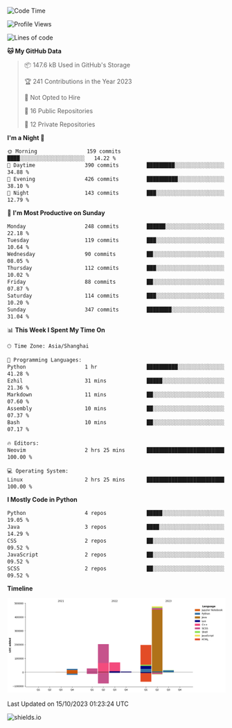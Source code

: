 <!--START_SECTION:waka-->
![Code Time](http://img.shields.io/badge/Code%20Time-342%20hrs%2024%20mins-blue)

![Profile Views](http://img.shields.io/badge/Profile%20Views-0-blue)

![Lines of code](https://img.shields.io/badge/From%20Hello%20World%20I%27ve%20Written-1.0%20million%20lines%20of%20code-blue)

**🐱 My GitHub Data** 

> 📦 147.6 kB Used in GitHub's Storage 
 > 
> 🏆 241 Contributions in the Year 2023
 > 
> 🚫 Not Opted to Hire
 > 
> 📜 16 Public Repositories 
 > 
> 🔑 12 Private Repositories 
 > 
**I'm a Night 🦉** 

```text
🌞 Morning                159 commits         ████░░░░░░░░░░░░░░░░░░░░░   14.22 % 
🌆 Daytime                390 commits         █████████░░░░░░░░░░░░░░░░   34.88 % 
🌃 Evening                426 commits         ██████████░░░░░░░░░░░░░░░   38.10 % 
🌙 Night                  143 commits         ███░░░░░░░░░░░░░░░░░░░░░░   12.79 % 
```
📅 **I'm Most Productive on Sunday** 

```text
Monday                   248 commits         ██████░░░░░░░░░░░░░░░░░░░   22.18 % 
Tuesday                  119 commits         ███░░░░░░░░░░░░░░░░░░░░░░   10.64 % 
Wednesday                90 commits          ██░░░░░░░░░░░░░░░░░░░░░░░   08.05 % 
Thursday                 112 commits         ███░░░░░░░░░░░░░░░░░░░░░░   10.02 % 
Friday                   88 commits          ██░░░░░░░░░░░░░░░░░░░░░░░   07.87 % 
Saturday                 114 commits         ███░░░░░░░░░░░░░░░░░░░░░░   10.20 % 
Sunday                   347 commits         ████████░░░░░░░░░░░░░░░░░   31.04 % 
```


📊 **This Week I Spent My Time On** 

```text
🕑︎ Time Zone: Asia/Shanghai

💬 Programming Languages: 
Python                   1 hr                ██████████░░░░░░░░░░░░░░░   41.28 % 
Ezhil                    31 mins             █████░░░░░░░░░░░░░░░░░░░░   21.36 % 
Markdown                 11 mins             ██░░░░░░░░░░░░░░░░░░░░░░░   07.60 % 
Assembly                 10 mins             ██░░░░░░░░░░░░░░░░░░░░░░░   07.37 % 
Bash                     10 mins             ██░░░░░░░░░░░░░░░░░░░░░░░   07.17 % 

🔥 Editors: 
Neovim                   2 hrs 25 mins       █████████████████████████   100.00 % 

💻 Operating System: 
Linux                    2 hrs 25 mins       █████████████████████████   100.00 % 
```

**I Mostly Code in Python** 

```text
Python                   4 repos             █████░░░░░░░░░░░░░░░░░░░░   19.05 % 
Java                     3 repos             ████░░░░░░░░░░░░░░░░░░░░░   14.29 % 
CSS                      2 repos             ██░░░░░░░░░░░░░░░░░░░░░░░   09.52 % 
JavaScript               2 repos             ██░░░░░░░░░░░░░░░░░░░░░░░   09.52 % 
SCSS                     2 repos             ██░░░░░░░░░░░░░░░░░░░░░░░   09.52 % 
```



**Timeline**

![Lines of Code chart](https://raw.githubusercontent.com/kopp4/kopp4/main/assets/bar_graph.png)


 Last Updated on 15/10/2023 01:23:24 UTC
<!--END_SECTION:waka-->
![shields.io](https://img.shields.io/github/commit-activity/w/kopp4/kopp4?color=g&label=abusing%20bot&style=flat-square)
